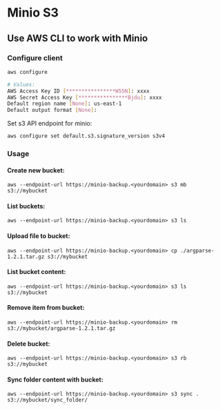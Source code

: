 # Minio S3

## Use AWS CLI to work with Minio

### Configure client

``` sh title="Use for Minio S3 Client"
aws configure

# Values: 
AWS Access Key ID [****************W55N]: xxxx
AWS Secret Access Key [****************Bjdu]: xxxx
Default region name [None]: us-east-1
Default output format [None]:
```

Set s3 API endpoint for minio:

```sh
aws configure set default.s3.signature_version s3v4
```

### Usage

#### Create new bucket:

`aws --endpoint-url https://minio-backup.<yourdomain> s3 mb s3://mybucket`

#### List buckets:

`aws --endpoint-url https://minio-backup.<yourdomain> s3 ls`

#### Upload file to bucket:

`aws --endpoint-url https://minio-backup.<yourdomain> cp ./argparse-1.2.1.tar.gz s3://mybucket`

#### List bucket content:

`aws --endpoint-url https://minio-backup.<yourdomain> s3 ls s3://mybucket`

#### Remove item from bucket:

`aws --endpoint-url https://minio-backup.<yourdomain> rm s3://mybucket/argparse-1.2.1.tar.gz`

#### Delete bucket:

`aws --endpoint-url https://minio-backup.<yourdomain> s3 rb s3://mybucket`

#### Sync folder content with bucket:

`aws --endpoint-url https://minio-backup.<yourdomain> s3 sync . s3://mybucket/sync_folder/`